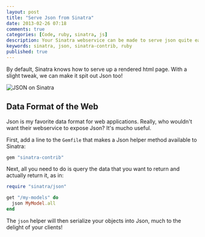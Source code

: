 ```yaml
---
layout: post
title: "Serve Json from Sinatra"
date: 2013-02-26 07:18
comments: true
categories: [Code, ruby, sinatra, js]
description: Your Sinatra webservice can be made to serve json quite easily.
keywords: sinatra, json, sinatra-contrib, ruby
published: true
---
```


By default, Sinatra knows how to serve up a rendered html page.  With a slight tweak, we can make it spit out Json too!

![JSON on Sinatra](http://i.imgur.com/ZyCgi56.jpg)

<!--more-->

## Data Format of the Web

Json is my favorite data format for web applications.  Really, who wouldn't want their webservice to expose Json?  It's mucho useful.  

First, add a line to the `Gemfile` that makes a Json helper method available to Sinatra:

```ruby
gem "sinatra-contrib"
```
Next, all you need to do is query the data that you want to return and actually return it, as in:

```ruby
require "sinatra/json"

get "/my-models" do
  json MyModel.all
end
```

The `json` helper will then serialize your objects into Json, much to the delight of your clients!